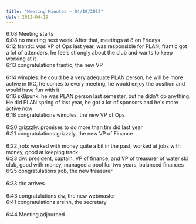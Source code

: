 ```yaml
---
title: "Meeting Minutes – 04/19/2012"
date: 2012-04-19
---
```

6:08  Meeting starts<br />
6:08  no meeting next week. After that, meetings at 8 on Fridays<br />
6:12  frantic: was VP of Ops last year, was responsible for PLAN, frantic got a lot of attenders, he feels strongly about the club and wants to keep working at it<br />
6:13  congratulations frantic, the new VP<br />
<br />
6:14 wimples: he could be a very adequate PLAN person, he will be more active in IRC, he comes to every meeting, he would enjoy the position and would have fun with it<br />
6:16 sk8punk: he was PLAN person last semester, but he didn't do anything. He did PLAN spring of last year, he got a lot of sponsors and he's more active now<br />
6:18 congratulations wimples, the new VP of Ops<br />
<br />
6:20 grizzzly: promises to do more than tim did last year<br />
6:21 congratulations grizzzly, the new VP of Finance<br />
<br />
6:22 jrob: worked with money quite a bit in the past, worked at jobs with money, good at keeping track<br />
6:23 dw: president, captain, VP of finance, and VP of treasurer of water ski club, good with money, managed a pool for two years, balanced finances<br />
6:25 congratulations jrob, the new treasurer<br />
<br />
6:33 drc arrives<br />
<br />
6:43 congratulations dw, the new webmaster<br />
6:41 congratulations arsinh, the secretary<br />
<br />
6:44 Meeting adjourned
